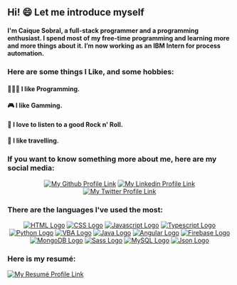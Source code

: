 ## Hi! 😄 Let me introduce myself
  
#### I'm Caique Sobral,  a full-stack programmer and a programming enthusiast. I spend most of my free-time programming and learning more and more things about it. I’m now working as an IBM Intern for process automation.
### Here are some things I Like, and some hobbies:
#### 👨🏻‍💻 I like Programming. 
#### 🎮 I like Gamming.
#### 🎸 I love to listen to a good Rock n' Roll.
#### 🛫 I like travelling.

### If you want to know something more about me, here are my social media:

<p align="center">
  <a href="https://github.com/CaiqueSobral" target="_blank"><img src="https://img.shields.io/badge/Github-black?style=for-the-badge&logo=github&logoColor=white&labelColor=black" alt="My Github Profile Link"></a> 
  <a href="https://www.linkedin.com/in/caique-sobral-7328b2181/" target="_blank"><img src="https://img.shields.io/badge/linkedin-blue?style=for-the-badge&logo=linkedin&labelColor=blue" alt="My Linkedin Profile Link"></a>
  <a href="https://twitter.com/CaiqueLSobral" target="_blank"><img src="https://img.shields.io/badge/Twitter-blue?style=for-the-badge&logo=twitter&logoColor=white&labelColor=blue" alt="My Twitter Profile Link"></a>


### There are the languages I've used the most:
<p align="center">
  <a href="#"><img src="https://img.shields.io/badge/HTML-E34F26?style=for-the-badge&logo=HTML5&logoColor=white&labelColor=#E34F26" alt="HTML Logo"></a>
  <a href="#"><img src="https://img.shields.io/badge/CSS-1572B6?style=for-the-badge&logo=CSS3&logoColor=white&labelColor=1572B6" alt="CSS Logo"></a>
  <a href="#"><img src="https://img.shields.io/badge/Javascript-F7DF1E?style=for-the-badge&logo=javascript&logoColor=black&labelColor=F7DF1E" alt="Javascript Logo"></a>
  <a href="#"><img src="https://img.shields.io/badge/TypeScript-3178C6?style=for-the-badge&logo=TypeScript&logoColor=white&labelColor=3178C6" alt="Typescript Logo"></a>
  <a href="#"><img src="https://img.shields.io/badge/Python-3776AB?style=for-the-badge&logo=python&logoColor=white&labelColor=3776AB" alt="Python Logo"></a>
  <a href="#"><img src="https://img.shields.io/badge/VBA-217346?style=for-the-badge&logo=microsoft-excel&logoColor=white&labelColor=217346" alt="VBA Logo"></a>
  <a href="#"><img src="https://img.shields.io/badge/Java-007396?style=for-the-badge&logo=java&logoColor=white&labelColor=007396" alt="Java Logo"></a>
  <a href="#"><img src="https://img.shields.io/badge/Angular-DD0031?style=for-the-badge&logo=angular&logoColor=white&labelColor=DD0031" alt="Angular Logo"></a>
  <a href="#"><img src="https://img.shields.io/badge/Firebase-FFCA28?style=for-the-badge&logo=Firebase&logoColor=white&labelColor=FFCA28" alt="Firebase Logo"></a>
  <a href="#"><img src="https://img.shields.io/badge/MongoDB-47A248?style=for-the-badge&logo=mongodb&logoColor=white&labelColor=47A248" alt="MongoDB Logo"></a>
  <a href="#"><img src="https://img.shields.io/badge/Sass-CC6699?style=for-the-badge&logo=sass&logoColor=white&labelColor=CC6699" alt="Sass Logo"></a>
  <a href="#"><img src="https://img.shields.io/badge/MySQL-4479A1?style=for-the-badge&logo=mysql&logoColor=white&labelColor=4479A1" alt="MySQL Logo"></a>
  <a href="#"><img src="https://img.shields.io/badge/NoSQL-000000?style=for-the-badge&logo=json&logoColor=white&labelColor=000000" alt="Json Logo"></a>
</p>

### Here is my resumé:
<a href="https://www.canva.com/design/DAEOFkdPS8c/S7ulRYAD6TuxLttxvsEGNQ/view?utm_content=DAEOFkdPS8c&utm_campaign=designshare&utm_medium=link2&utm_source=sharebutton" target="_blank"><img src="https://img.shields.io/badge/Resumé-00C4CC?style=for-the-badge&logo=canva&logoColor=white&labelColor=00C4CC" alt="My Resumé Profile Link"></a>
